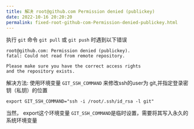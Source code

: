 ```yaml
---
title: 解决 root@github.com Permission denied (publickey)
date: 2022-10-16 20:20:20
permalink: fixed-root-github-com-Permission-denied-publickey.html
---
```

执行 `git` 命令 `git pull` 或 `git push` 时遇到以下错误
```
root@github.com: Permission denied (publickey).
fatal: Could not read from remote repository.

Please make sure you have the correct access rights
and the repository exists.
```
解决方法:
使用环境变量 `GIT_SSH_COMMAND` 来修改ssh的user为 git,并指定登录密钥（私钥）的位置
```
export GIT_SSH_COMMAND="ssh -i /root/.ssh/id_rsa -l git"
```
当然， export这个环境变量 `GIT_SSH_COMMAND`是临时设置，需要将其写入永久的系统环境变量
